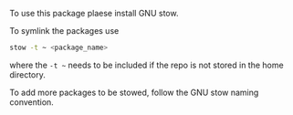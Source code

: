 To use this package plaese install GNU stow.

To symlink the packages use 

```bash
stow -t ~ <package_name>
```

where the `-t ~` needs to be included if the repo is not stored in the home directory.

To add more packages to be stowed, follow the GNU stow naming convention.
